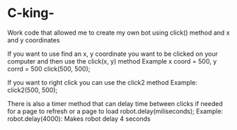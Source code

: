# C-king-
Work code that allowed me  to create my own bot using click() method and x and y coordinates 

If you want to use find an x, y coordinate you want to be clicked on your computer and then use the click(x, y) method
Example x coord = 500, y corrd = 500 
click(500, 500);

If you want to right click you can use the click2 method 
Example: 
click2(500, 500); 

There is also a timer method that can delay time between clicks if needed for a page to refresh or a page to load
robot.delay(miliseconds);
Example:
robot.delay(4000):
Makes robot delay 4 seconds
